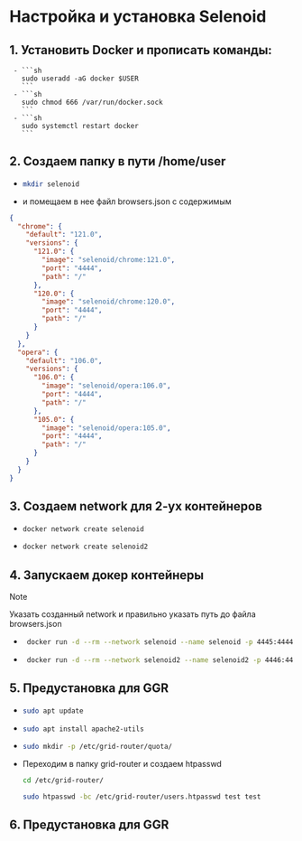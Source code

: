 #  Настройка и установка Selenoid
## 1. Установить Docker и прописать команды:
     - ```sh
       sudo useradd -aG docker $USER
       ```
     - ```sh
       sudo chmod 666 /var/run/docker.sock
       ```
     - ```sh
       sudo systemctl restart docker
       ```
  
## 2. Создаем папку в пути /home/user
   - ```sh
     mkdir selenoid
     ```
   - и помещаем в нее файл browsers.json с содержимым
  
    
```json
{
  "chrome": {
    "default": "121.0",
    "versions": {
      "121.0": {
        "image": "selenoid/chrome:121.0",
        "port": "4444",
        "path": "/"
      },
      "120.0": {
        "image": "selenoid/chrome:120.0",
        "port": "4444",
        "path": "/"
      }
    }
  },
  "opera": {
    "default": "106.0",
    "versions": {
      "106.0": {
        "image": "selenoid/opera:106.0",
        "port": "4444",
        "path": "/"
      },
      "105.0": {
        "image": "selenoid/opera:105.0",
        "port": "4444",
        "path": "/"
      }
    }
  }
}
```
    
## 3. Создаем network для 2-ух контейнеров
   - ```sh
     docker network create selenoid
     ```
   - ```sh
     docker network create selenoid2
     ```
## 4. Запускаем докер контейнеры

> [!NOTE]
> Указать созданный network и правильно указать путь до файла browsers.json
   - ```sh
      docker run -d --rm --network selenoid --name selenoid -p 4445:4444 -v /var/run/docker.sock:/var/run/docker.sock -v /home/user/selenoid/browsers.json:/etc/selenoid/browsers.json:ro aerokube/selenoid:1.11.2 -container-network=selenoid -limit 12
      ```
   - ```sh
      docker run -d --rm --network selenoid2 --name selenoid2 -p 4446:4444 -v /var/run/docker.sock:/var/run/docker.sock -v /home/user/selenoid/browsers.json:/etc/selenoid/browsers.json:ro aerokube/selenoid:1.11.2 -container-network=selenoid2 -limit 12
      ```
## 5. Предустановка для GGR
   - ```sh
     sudo apt update
     ```
   - ```sh
     sudo apt install apache2-utils
     ```
   - ```sh
     sudo mkdir -p /etc/grid-router/quota/
     ```
   - Переходим в папку grid-router и создаем htpasswd
      ```sh
     cd /etc/grid-router/
     ```
      ```sh
     sudo htpasswd -bc /etc/grid-router/users.htpasswd test test
     ```
     
 ## 6. Предустановка для GGR
 

